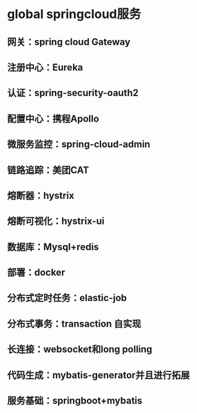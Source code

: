 # global springcloud服务
## 网关：spring cloud Gateway
## 注册中心：Eureka
## 认证：spring-security-oauth2
## 配置中心：携程Apollo
## 微服务监控：spring-cloud-admin
## 链路追踪：美团CAT
## 熔断器：hystrix
## 熔断可视化：hystrix-ui
## 数据库：Mysql+redis
## 部署：docker
## 分布式定时任务：elastic-job
## 分布式事务：transaction 自实现
## 长连接：websocket和long polling
## 代码生成：mybatis-generator并且进行拓展
## 服务基础：springboot+mybatis
